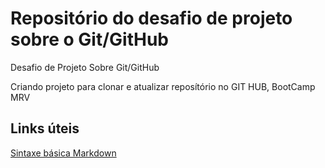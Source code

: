 # Repositório do desafio de projeto sobre o Git/GitHub #
Desafio de Projeto Sobre Git/GitHub

Criando projeto para clonar e atualizar reposítório no GIT HUB, BootCamp MRV

## Links úteis ##

[Sintaxe básica Markdown](https://markdown.net.br/sintaxe-basica/)
